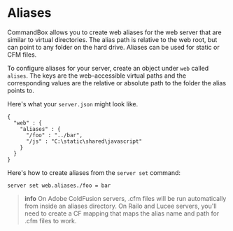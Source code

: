 # Aliases

CommandBox allows you to create web aliases for the web server that are similar to virtual directories.  The alias path is relative to the web root, but can point to any folder on the hard drive.  Aliases can be used for static or CFM files.  

To configure aliases for your server, create an object under `web` called `alises`. The keys are the web-accessible virtual paths and the corresponding values are the relative or absolute path to the folder the alias points to.

Here's what your `server.json` might look like.
```
{
  "web" : {
    "aliases" : {
      "/foo" : "../bar",
      "/js" : "C:\static\shared\javascript"
    }
  }
}
```

Here's how to create aliases from the `server set` command:
```
server set web.aliases./foo = bar
```

> **info** On Adobe ColdFusion servers, .cfm files will be run automatically from inside an aliases directory.  On Railo and Lucee servers, you'll need to create a CF mapping that maps the alias name and path for .cfm files to work.

